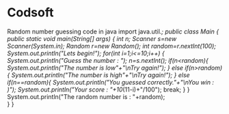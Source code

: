 # Codsoft
Random number guessing code in java
import java.util.*;
public class Main {
	public static void main(String[] args) {
		int n;
	    Scanner s=new Scanner(System.in);
	    Random r=new Random();
	    int random=r.nextInt(100);
	    System.out.println("Lets begin!");
 	   for(int i=1;i<=10;i++)
	    {
	          System.out.println("Guess the number : "); 
	          n=s.nextInt();
	          if(n<random){
	          System.out.println("The number is low"+"\nTry again!");
	        }
	        else if(n>random){
	        System.out.println("The number is high"+"\nTry again!");
	        }
	        else if(n==random){
	        System.out.println("You guessed correctly."+"\nYou win : )");
	        System.out.println("Your score : "+10*(11-i)+"/100");
	        break;
	        }
	    }
	   System.out.println("The random number is : "+random);	    
	}
}
